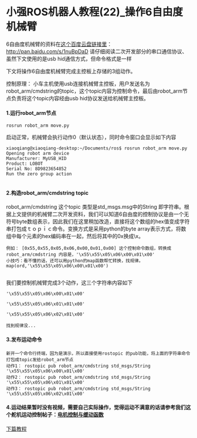 # 小强ROS机器人教程(22)_操作6自由度机械臂<br>
6自由度机械臂的资料在[这个百度云盘链接里](http://pan.baidu.com/s/1nuBpDaD)：http://pan.baidu.com/s/1nuBpDaD   请仔细阅读二次开发部分的串口通信协议、虽然下文使用的是usb hid通信方式，但命令格式是一样

下文将操作6自由度机械臂完成主控板上存储的3组动作。

控制原理： 小车主机使用usb连接机械臂主控板，用户发送名为robot_arm/cmdstring的topic，这个topic内容为控制命令，最后由robot_arm节点负责将这个topic内容经由usb hid协议发送给机械臂主控板。

#### 1.运行robot_arm节点
```
rosrun robot_arm move.py
```
启动正常，机械臂会执行动作0（默认状态），同时命令窗口会显示如下内容
```
xiaoqiang@xiaoqiang-desktop:~/Documents/ros$ rosrun robot_arm move.py 
Opening robot arm device
Manufacturer: MyUSB_HID
Product: LOBOT
Serial No: 8D9823654852
Run the zero group action


```

#### 2.构造robot_arm/cmdstring topic
robot_arm/cmdstring 这个topic 类型是std_msgs.msg中的String 即字符串。根据上文提供的机械臂二次开发资料，我们可以知道6自由度的控制协议是由一个无符号byte数组表示，因此我们在这里稍加改造，直接将这个数组的hex值变成字符串打包成ｔｏｐｉｃ命令。变换方式是采用python的byte array表示方式，将数组中每个元素的hex编码串在一起，然后将其中的0x换成\x。
```
例如： [0x55,0x55,0x05,0x06,0x00,0x01,0x00] 这个控制命令数组，转换成robot_arm/cmdstring 内容是，'\x55\x55\x05\x06\x00\x01\x00'
小技巧：看不懂的话，还可以用python的map函数帮忙转换，找规律。map(ord,'\x55\x55\x05\x06\x00\x01\x00')
    
```
我们要控制机械臂完成3个动作，这三个字符串内容如下
```
'\x55\x55\x05\x06\x00\x01\x00'

'\x55\x55\x05\x06\x01\x01\x00'

'\x55\x55\x05\x06\x02\x01\x00'

找到规律没...
```
#### 3.发布运动命令
```
新开一个命令行终端，因为是演示，所以直接使用rostopic 的pub功能，将上面的字符串命令打包成topic发给robot_arm节点
动作1： rostopic pub robot_arm/cmdstring std_msgs/String '\x55\x55\x05\x06\x00\x01\x00' 
动作2： rostopic pub robot_arm/cmdstring std_msgs/String '\x55\x55\x05\x06\x01\x01\x00' 
动作3： rostopic pub robot_arm/cmdstring std_msgs/String '\x55\x55\x05\x06\x02\x01\x00' 
```
#### 4.运动结果暂时没有视频，需要自己实际操作，觉得运动不满意的话请参考我们这个舵机运动控制帖子：[电机控制与缓动函数](http://community.bwbot.org/topic/2/%E7%94%B5%E6%9C%BA%E6%8E%A7%E5%88%B6%E4%B8%8E%E7%BC%93%E5%8A%A8%E5%87%BD%E6%95%B0)

[下篇教程](http://community.bwbot.org/topic/109/%E5%B0%8F%E5%BC%BAros%E6%9C%BA%E5%99%A8%E4%BA%BA%E6%95%99%E7%A8%8B-23-___ros%E5%85%A5%E9%97%A8%E6%89%8B%E5%86%8C)
